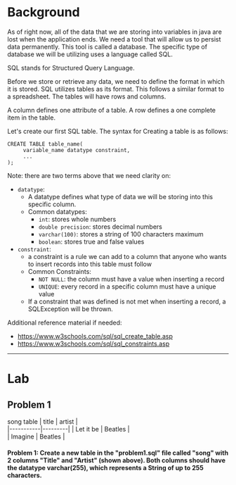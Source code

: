 # Background
As of right now, all of the data that we are storing into variables in java are lost when the application ends. We need a tool that will 
allow us to persist data permanently. This tool is called a database.
The specific type of database we will be utilizing uses a language called SQL.

SQL stands for Structured Query Language.

Before we store or retrieve any data, we need to define the format in which it is stored. SQL utilizes tables as its format.
This follows a similar format to a spreadsheet. The tables will have rows and columns.

A column defines one attribute of a table.
A row defines a one complete item in the table.

Let's create our first SQL table.
The syntax for Creating a table is as follows:
```roomsql
CREATE TABLE table_name(
     variable_name datatype constraint,
     ...
);
```
Note: there are two terms above that we need clarity on:
- `datatype`:
     - A datatype defines what type of data we will be storing into this specific column.
     - Common datatypes:
         - `int`: stores whole numbers
         - `double precision`: stores decimal numbers
         - `varchar(100)`: stores a string of 100 characters maximum
         - `boolean`: stores true and false values
- `constraint`:
     - a constraint is a rule we can add to a column that anyone who wants to insert records into this table must follow
     - Common Constraints:
         - `NOT NULL`: the column must have a value when inserting a record
         - `UNIQUE`: every record in a specific column must have a unique value
     - If a constraint that was defined is not met when inserting a record, a SQLException will be thrown.


Additional reference material if needed:
- https://www.w3schools.com/sql/sql_create_table.asp
- https://www.w3schools.com/sql/sql_constraints.asp

- - - 

# Lab

## Problem 1
song table
| title     | artist  |    	    
|-----------|---------|
| Let it be | Beatles |          
| Imagine   | Beatles |

#### Problem 1: Create a new table in the "problem1.sql" file called "song" with 2 columns "Title" and "Artist" (shown above). Both columns should have the datatype varchar(255), which represents a String of up to 255 characters.

